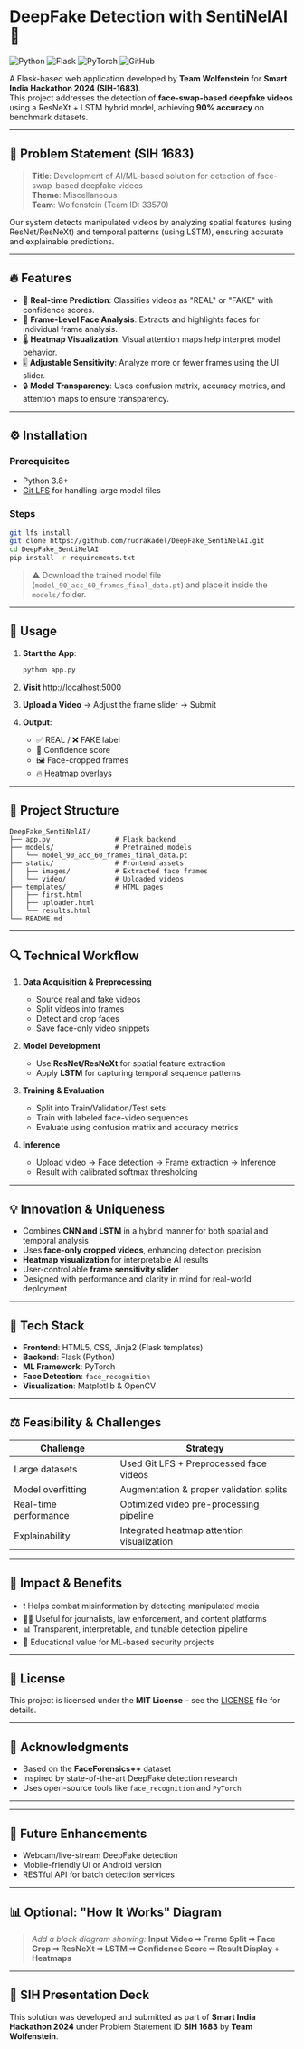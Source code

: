# DeepFake Detection with SentiNelAI 🚀

![Python](https://img.shields.io/badge/Python-3.8%2B-blue)
![Flask](https://img.shields.io/badge/Flask-2.0.1-lightgrey)
![PyTorch](https://img.shields.io/badge/PyTorch-1.9.0-orange)
![GitHub](https://img.shields.io/github/repo-size/rudrakadel/DeepFake_SentiNelAI)

A Flask-based web application developed by **Team Wolfenstein** for **Smart India Hackathon 2024 (SIH-1683)**.  
This project addresses the detection of **face-swap-based deepfake videos** using a ResNeXt + LSTM hybrid model, achieving **90% accuracy** on benchmark datasets.

---

## 🧠 Problem Statement (SIH 1683)

> **Title**: Development of AI/ML-based solution for detection of face-swap-based deepfake videos  
> **Theme**: Miscellaneous  
> **Team**: Wolfenstein (Team ID: 33570)

Our system detects manipulated videos by analyzing spatial features (using ResNet/ResNeXt) and temporal patterns (using LSTM), ensuring accurate and explainable predictions.

---

## 🔥 Features

- 🎥 **Real-time Prediction**: Classifies videos as "REAL" or "FAKE" with confidence scores.
- 🧠 **Frame-Level Face Analysis**: Extracts and highlights faces for individual frame analysis.
- 🌡️ **Heatmap Visualization**: Visual attention maps help interpret model behavior.
- 🎚️ **Adjustable Sensitivity**: Analyze more or fewer frames using the UI slider.
- 🔒 **Model Transparency**: Uses confusion matrix, accuracy metrics, and attention maps to ensure transparency.

---

## ⚙️ Installation

### Prerequisites

- Python 3.8+
- [Git LFS](https://git-lfs.github.com/) for handling large model files

### Steps

```bash
git lfs install
git clone https://github.com/rudrakadel/DeepFake_SentiNelAI.git
cd DeepFake_SentiNelAI
pip install -r requirements.txt
```

> ⚠️ Download the trained model file (`model_90_acc_60_frames_final_data.pt`) and place it inside the `models/` folder.

---

## 🚀 Usage

1. **Start the App**:

   ```bash
   python app.py
   ```

2. **Visit** [http://localhost:5000](http://localhost:5000)

3. **Upload a Video** → Adjust the frame slider → Submit

4. **Output**:

   * ✅ REAL / ❌ FAKE label
   * 🔢 Confidence score
   * 🖼️ Face-cropped frames
   * 🔥 Heatmap overlays

---

## 🧱 Project Structure

```
DeepFake_SentiNelAI/
├── app.py                # Flask backend
├── models/               # Pretrained models
│   └── model_90_acc_60_frames_final_data.pt
├── static/               # Frontend assets
│   ├── images/           # Extracted face frames
│   └── video/            # Uploaded videos
├── templates/            # HTML pages
│   ├── first.html
│   ├── uploader.html
│   └── results.html
└── README.md
```

---

## 🔍 Technical Workflow

1. **Data Acquisition & Preprocessing**

   * Source real and fake videos
   * Split videos into frames
   * Detect and crop faces
   * Save face-only video snippets

2. **Model Development**

   * Use **ResNet/ResNeXt** for spatial feature extraction
   * Apply **LSTM** for capturing temporal sequence patterns

3. **Training & Evaluation**

   * Split into Train/Validation/Test sets
   * Train with labeled face-video sequences
   * Evaluate using confusion matrix and accuracy metrics

4. **Inference**

   * Upload video → Face detection → Frame extraction → Inference
   * Result with calibrated softmax thresholding

---

## 💡 Innovation & Uniqueness

* Combines **CNN and LSTM** in a hybrid manner for both spatial and temporal analysis
* Uses **face-only cropped videos**, enhancing detection precision
* **Heatmap visualization** for interpretable AI results
* User-controllable **frame sensitivity slider**
* Designed with performance and clarity in mind for real-world deployment

---

## 🧰 Tech Stack

* **Frontend**: HTML5, CSS, Jinja2 (Flask templates)
* **Backend**: Flask (Python)
* **ML Framework**: PyTorch
* **Face Detection**: `face_recognition`
* **Visualization**: Matplotlib & OpenCV

---

## ⚖️ Feasibility & Challenges

| Challenge             | Strategy                                   |
| --------------------- | ------------------------------------------ |
| Large datasets        | Used Git LFS + Preprocessed face videos    |
| Model overfitting     | Augmentation & proper validation splits    |
| Real-time performance | Optimized video pre-processing pipeline    |
| Explainability        | Integrated heatmap attention visualization |

---

## 🎯 Impact & Benefits

* ❗ Helps combat misinformation by detecting manipulated media
* 👨‍💻 Useful for journalists, law enforcement, and content platforms
* 📊 Transparent, interpretable, and tunable detection pipeline
* 🧠 Educational value for ML-based security projects

---

## 📜 License

This project is licensed under the **MIT License** – see the [LICENSE](LICENSE) file for details.

---

## 🙏 Acknowledgments

* Based on the **FaceForensics++** dataset
* Inspired by state-of-the-art DeepFake detection research
* Uses open-source tools like `face_recognition` and `PyTorch`

---

---

## 🧭 Future Enhancements

* Webcam/live-stream DeepFake detection
* Mobile-friendly UI or Android version
* RESTful API for batch detection services

---

## 📊 Optional: "How It Works" Diagram

> *Add a block diagram showing:*
> **Input Video ➡ Frame Split ➡ Face Crop ➡ ResNeXt ➡ LSTM ➡ Confidence Score ➡ Result Display + Heatmaps**

---

## 📌 SIH Presentation Deck

This solution was developed and submitted as part of **Smart India Hackathon 2024** under Problem Statement ID **SIH 1683** by **Team Wolfenstein**.
